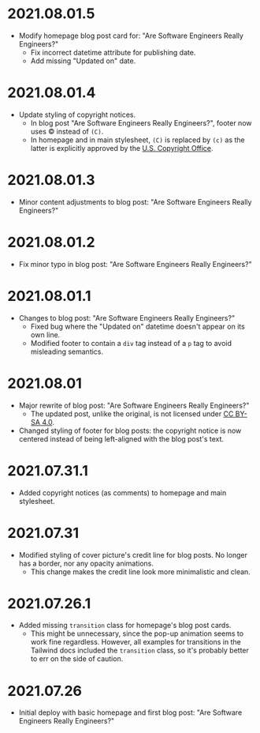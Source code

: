 # 2021.08.01.5
- Modify homepage blog post card for: "Are Software Engineers Really Engineers?"
  - Fix incorrect datetime attribute for publishing date.
  - Add missing "Updated on" date.

# 2021.08.01.4
- Update styling of copyright notices.
  - In blog post "Are Software Engineers Really Engineers?", footer now uses &copy; instead of `(C)`.
  - In homepage and in main stylesheet, `(C)` is replaced by `(c)` as the latter is explicitly approved by the [U.S.
    Copyright Office](https://www.copyright.gov/comp3/).

# 2021.08.01.3
- Minor content adjustments to blog post: "Are Software Engineers Really Engineers?"

# 2021.08.01.2
- Fix minor typo in blog post: "Are Software Engineers Really Engineers?"

# 2021.08.01.1
- Changes to blog post: "Are Software Engineers Really Engineers?"
  - Fixed bug where the "Updated on" datetime doesn't appear on its own line.
  - Modified footer to contain a `div` tag instead of a `p` tag to avoid misleading semantics.

# 2021.08.01
- Major rewrite of blog post: "Are Software Engineers Really Engineers?"
  - The updated post, unlike the original, is not licensed under [CC BY-SA
    4.0](https://creativecommons.org/licenses/by-sa/4.0/).
- Changed styling of footer for blog posts: the copyright notice is now centered instead of being left-aligned with the
  blog post's text.

# 2021.07.31.1
- Added copyright notices (as comments) to homepage and main stylesheet.

# 2021.07.31
- Modified styling of cover picture's credit line for blog posts. No longer has a border, nor any opacity animations.
  - This change makes the credit line look more minimalistic and clean.

# 2021.07.26.1
- Added missing `transition` class for homepage's blog post cards.
  - This might be unnecessary, since the pop-up animation seems to work fine regardless. However, all examples for
    transitions in the Tailwind docs included the `transition` class, so it's probably better to err on the side of
    caution.

# 2021.07.26
- Initial deploy with basic homepage and first blog post: "Are Software Engineers Really Engineers?"
